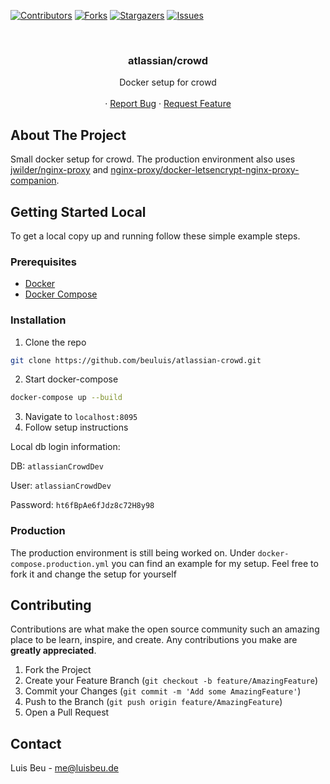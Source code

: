 [![Contributors][contributors-shield]][contributors-url]
[![Forks][forks-shield]][forks-url]
[![Stargazers][stars-shield]][stars-url]
[![Issues][issues-shield]][issues-url]


<!-- PROJECT LOGO -->
<br />
<p align="center">
  <h3 align="center">atlassian/crowd</h3>

  <p align="center">
    Docker setup for crowd
    <br />
    <br />
    ·
    <a href="https://github.com/beuluis/atlassian-crowd/issues">Report Bug</a>
    ·
    <a href="https://github.com/beuluis/atlassian-crowd/issues">Request Feature</a>
  </p>
</p>

<!-- ABOUT THE PROJECT -->
## About The Project

Small docker setup for crowd. The production environment also uses [jwilder/nginx-proxy](https://github.com/nginx-proxy/nginx-proxy) and [nginx-proxy/docker-letsencrypt-nginx-proxy-companion](https://github.com/nginx-proxy/docker-letsencrypt-nginx-proxy-companion).

<!-- GETTING STARTED -->
## Getting Started Local

To get a local copy up and running follow these simple example steps.

### Prerequisites

* [Docker](https://docs.docker.com/get-docker/)
* [Docker Compose](https://docs.docker.com/compose/install/)

### Installation

1. Clone the repo
```sh
git clone https://github.com/beuluis/atlassian-crowd.git
```
2. Start docker-compose
```sh
docker-compose up --build
```
3. Navigate to `localhost:8095`
4. Follow setup instructions

Local db login information:

DB: `atlassianCrowdDev`

User: `atlassianCrowdDev`

Password: `ht6fBpAe6fJdz8c72H8y98`


### Production

The production environment is still being worked on. Under `docker-compose.production.yml` you can find an example for my setup. Feel free to fork it and change the setup for yourself

<!-- CONTRIBUTING -->
## Contributing

Contributions are what make the open source community such an amazing place to be learn, inspire, and create. Any contributions you make are **greatly appreciated**.

1. Fork the Project
2. Create your Feature Branch (`git checkout -b feature/AmazingFeature`)
3. Commit your Changes (`git commit -m 'Add some AmazingFeature'`)
4. Push to the Branch (`git push origin feature/AmazingFeature`)
5. Open a Pull Request


<!-- CONTACT -->
## Contact

Luis Beu - me@luisbeu.de


<!-- MARKDOWN LINKS & IMAGES -->
<!-- https://www.markdownguide.org/basic-syntax/#reference-style-links -->
[contributors-shield]: https://img.shields.io/github/contributors/beuluis/atlassian-crowd.svg?style=flat-square
[contributors-url]: https://github.com/beuluis/atlassian-crowd/graphs/contributors
[forks-shield]: https://img.shields.io/github/forks/beuluis/atlassian-crowd.svg?style=flat-square
[forks-url]: https://github.com/beuluis/atlassian-crowd/network/members
[stars-shield]: https://img.shields.io/github/stars/beuluis/atlassian-crowd.svg?style=flat-square
[stars-url]: https://github.com/beuluis/atlassian-crowd/stargazers
[issues-shield]: https://img.shields.io/github/issues/beuluis/atlassian-crowd.svg?style=flat-square
[issues-url]: https://github.com/beuluis/atlassian-crowd/issues
[license-shield]: https://img.shields.io/github/license/beuluis/atlassian-crowd.svg?style=flat-square